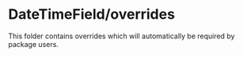 # DateTimeField/overrides

This folder contains overrides which will automatically be required by package users.
